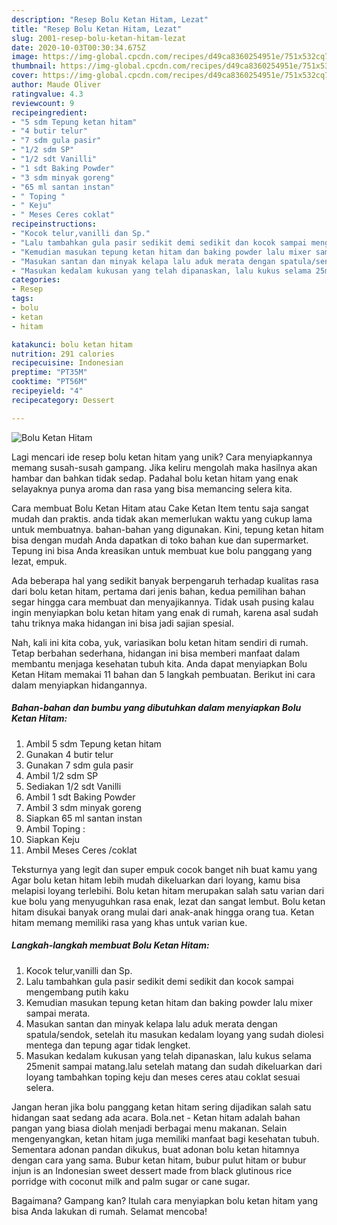 ```yaml
---
description: "Resep Bolu Ketan Hitam, Lezat"
title: "Resep Bolu Ketan Hitam, Lezat"
slug: 2001-resep-bolu-ketan-hitam-lezat
date: 2020-10-03T00:30:34.675Z
image: https://img-global.cpcdn.com/recipes/d49ca8360254951e/751x532cq70/bolu-ketan-hitam-foto-resep-utama.jpg
thumbnail: https://img-global.cpcdn.com/recipes/d49ca8360254951e/751x532cq70/bolu-ketan-hitam-foto-resep-utama.jpg
cover: https://img-global.cpcdn.com/recipes/d49ca8360254951e/751x532cq70/bolu-ketan-hitam-foto-resep-utama.jpg
author: Maude Oliver
ratingvalue: 4.3
reviewcount: 9
recipeingredient:
- "5 sdm Tepung ketan hitam"
- "4 butir telur"
- "7 sdm gula pasir"
- "1/2 sdm SP"
- "1/2 sdt Vanilli"
- "1 sdt Baking Powder"
- "3 sdm minyak goreng"
- "65 ml santan instan"
- " Toping "
- " Keju"
- " Meses Ceres coklat"
recipeinstructions:
- "Kocok telur,vanilli dan Sp."
- "Lalu tambahkan gula pasir sedikit demi sedikit dan kocok sampai mengembang putih kaku"
- "Kemudian masukan tepung ketan hitam dan baking powder lalu mixer sampai merata."
- "Masukan santan dan minyak kelapa lalu aduk merata dengan spatula/sendok, setelah itu masukan kedalam loyang yang sudah diolesi mentega dan tepung agar tidak lengket."
- "Masukan kedalam kukusan yang telah dipanaskan, lalu kukus selama 25menit sampai matang.lalu setelah matang dan sudah dikeluarkan dari loyang tambahkan toping keju dan meses ceres atau coklat sesuai selera."
categories:
- Resep
tags:
- bolu
- ketan
- hitam

katakunci: bolu ketan hitam 
nutrition: 291 calories
recipecuisine: Indonesian
preptime: "PT35M"
cooktime: "PT56M"
recipeyield: "4"
recipecategory: Dessert

---
```



![Bolu Ketan Hitam](https://img-global.cpcdn.com/recipes/d49ca8360254951e/751x532cq70/bolu-ketan-hitam-foto-resep-utama.jpg)

Lagi mencari ide resep bolu ketan hitam yang unik? Cara menyiapkannya memang susah-susah gampang. Jika keliru mengolah maka hasilnya akan hambar dan bahkan tidak sedap. Padahal bolu ketan hitam yang enak selayaknya punya aroma dan rasa yang bisa memancing selera kita.

Cara membuat Bolu Ketan Hitam atau Cake Ketan Item tentu saja sangat mudah dan praktis. anda tidak akan memerlukan waktu yang cukup lama untuk membuatnya. bahan-bahan yang digunakan. Kini, tepung ketan hitam bisa dengan mudah Anda dapatkan di toko bahan kue dan supermarket. Tepung ini bisa Anda kreasikan untuk membuat kue bolu panggang yang lezat, empuk.

Ada beberapa hal yang sedikit banyak berpengaruh terhadap kualitas rasa dari bolu ketan hitam, pertama dari jenis bahan, kedua pemilihan bahan segar hingga cara membuat dan menyajikannya. Tidak usah pusing kalau ingin menyiapkan bolu ketan hitam yang enak di rumah, karena asal sudah tahu triknya maka hidangan ini bisa jadi sajian spesial.


Nah, kali ini kita coba, yuk, variasikan bolu ketan hitam sendiri di rumah. Tetap berbahan sederhana, hidangan ini bisa memberi manfaat dalam membantu menjaga kesehatan tubuh kita. Anda dapat menyiapkan Bolu Ketan Hitam memakai 11 bahan dan 5 langkah pembuatan. Berikut ini cara dalam menyiapkan hidangannya.

<!--inarticleads1-->

##### Bahan-bahan dan bumbu yang dibutuhkan dalam menyiapkan Bolu Ketan Hitam:

1. Ambil 5 sdm Tepung ketan hitam
1. Gunakan 4 butir telur
1. Gunakan 7 sdm gula pasir
1. Ambil 1/2 sdm SP
1. Sediakan 1/2 sdt Vanilli
1. Ambil 1 sdt Baking Powder
1. Ambil 3 sdm minyak goreng
1. Siapkan 65 ml santan instan
1. Ambil  Toping :
1. Siapkan  Keju
1. Ambil  Meses Ceres /coklat


Teksturnya yang legit dan super empuk cocok banget nih buat kamu yang Agar bolu ketan hitam lebih mudah dikeluarkan dari loyang, kamu bisa melapisi loyang terlebihi. Bolu ketan hitam merupakan salah satu varian dari kue bolu yang menyuguhkan rasa enak, lezat dan sangat lembut. Bolu ketan hitam disukai banyak orang mulai dari anak-anak hingga orang tua. Ketan hitam memang memiliki rasa yang khas untuk varian kue. 

<!--inarticleads2-->

##### Langkah-langkah membuat Bolu Ketan Hitam:

1. Kocok telur,vanilli dan Sp.
1. Lalu tambahkan gula pasir sedikit demi sedikit dan kocok sampai mengembang putih kaku
1. Kemudian masukan tepung ketan hitam dan baking powder lalu mixer sampai merata.
1. Masukan santan dan minyak kelapa lalu aduk merata dengan spatula/sendok, setelah itu masukan kedalam loyang yang sudah diolesi mentega dan tepung agar tidak lengket.
1. Masukan kedalam kukusan yang telah dipanaskan, lalu kukus selama 25menit sampai matang.lalu setelah matang dan sudah dikeluarkan dari loyang tambahkan toping keju dan meses ceres atau coklat sesuai selera.


Jangan heran jika bolu panggang ketan hitam sering dijadikan salah satu hidangan saat sedang ada acara. Bola.net - Ketan hitam adalah bahan pangan yang biasa diolah menjadi berbagai menu makanan. Selain mengenyangkan, ketan hitam juga memiliki manfaat bagi kesehatan tubuh. Sementara adonan pandan dikukus, buat adonan bolu ketan hitamnya dengan cara yang sama. Bubur ketan hitam, bubur pulut hitam or bubur injun is an Indonesian sweet dessert made from black glutinous rice porridge with coconut milk and palm sugar or cane sugar. 

Bagaimana? Gampang kan? Itulah cara menyiapkan bolu ketan hitam yang bisa Anda lakukan di rumah. Selamat mencoba!
